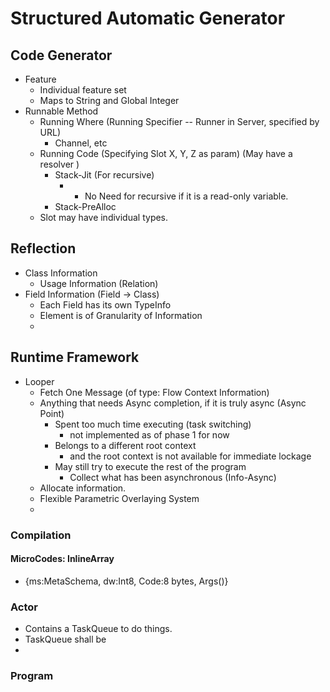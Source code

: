 # Structured Automatic Generator


## Code Generator
* Feature
  * Individual feature set
  * Maps to String and Global Integer
* Runnable Method
  * Running Where (Running Specifier -- Runner in Server, specified by URL)
    * Channel, etc
  * Running Code (Specifying Slot X, Y, Z as param) (May have a resolver )
    * Stack-Jit (For recursive)
      * * No Need for recursive if it is a read-only variable. 
    * Stack-PreAlloc
  * Slot may have individual types.

## Reflection
* Class Information
  * Usage Information (Relation)
* Field Information (Field -> Class)
  * Each Field has its own TypeInfo
  * Element is of Granularity of Information
  * 
## Runtime Framework
* Looper
  * Fetch One Message (of type: Flow Context Information)
  * Anything that needs Async completion, if it is truly async (Async Point)
    * Spent too much time executing (task switching)
      * not implemented as of phase 1 for now
    * Belongs to a different root context
      * and the root context is not available for immediate lockage
    * May still try to execute the rest of the program
      * Collect what has been asynchronous (Info-Async)
  * Allocate information.
  * Flexible Parametric Overlaying System
  * 

### Compilation
#### MicroCodes: InlineArray
* {ms:MetaSchema, dw:Int8, Code:8 bytes, Args()}

### Actor
* Contains a TaskQueue to do things.
* TaskQueue shall be 
* 

### Program
### 


